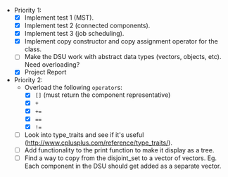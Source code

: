 - Priority 1:
    - [x] Implement test 1 (MST).
    - [x] Implement test 2 (connected components).
    - [x] Implement test 3 (job scheduling).
    - [x] Implement copy constructor and copy assignment operator for the class.
    - [ ] Make the DSU work with abstract data types (vectors, objects, etc). Need overloading?
    - [x] Project Report
- Priority 2:
    - Overload the following `operator`s:
        - [x] `[]` (must return the component representative)
        - [x] `+`
        - [x] `+=`
        - [x] `==`
        - [x] `!=`
    - [ ] Look into type_traits and see if it's useful (http://www.cplusplus.com/reference/type_traits/).
    - [ ] Add functionality to the print function to make it display as a tree.
    - [ ] Find a way to copy from the disjoint_set to a vector of vectors. Eg. Each component in the DSU should get added as a separate vector.
